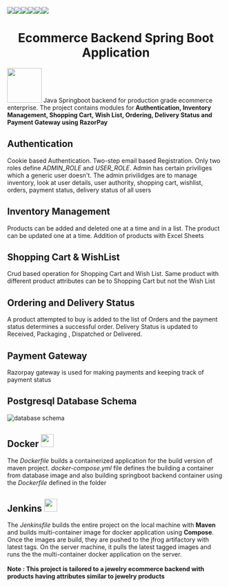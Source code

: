 [![](https://img.shields.io/badge/Made_with-SpringBoot-white?style=for-the-badge&logo=Springboot&logoColor=green)]( https://spring.io/ "Spring Boot")[![](https://img.shields.io/badge/apache_maven-C71A36?style=for-the-badge&logo=apachemaven&logoColor=white)](https://maven.apache.org/ "Maven")[![](https://img.shields.io/badge/PostgreSQL-316192?style=for-the-badge&logo=postgresql&logoColor=white)](https://www.postgresql.org/ "Postgrsql")[![](https://img.shields.io/badge/Docker-2CA5E0?style=for-the-badge&logo=docker&logoColor=white)](https://www.docker.com/ "Docker")[![](https://img.shields.io/badge/Jenkins-D24939?style=for-the-badge&logo=Jenkins&logoColor=white)](https://www.jenkins.io/ "Jenkins")[![](https://img.shields.io/badge/Postman-FF6C37?style=for-the-badge&logo=Postman&logoColor=white)](https://www.postman.com/ "Postman")
<span><h1 align="center">Ecommerce Backend Spring Boot Application</h1></span>

<img style="width:80px;" src="https://e4developer.com/wp-content/uploads/2018/01/spring-boot.png" /> Java Springboot backend for production grade ecommerce enterprise. 
The project contains modules for **Authentication, Inventory Management, Shopping Cart, Wish List, Ordering, Delivery Status and Payment Gateway using RazorPay**

<h2>Authentication</h2>
Cookie based Authentication. Two-step email based Registration. Only two roles define <em>ADMIN_ROLE</em> and <em>USER_ROLE</em>. Admin has certain priviliges which a generic user doesn't. The admin privilidges are to manage inventory, look at user details, user authority, shopping cart, wishlist, orders, payment status, delivery status of all users 

<h2>Inventory Management</h2>
Products can be added and deleted one at a time and in a list. The product can be updated one at a time. Addition of products with Excel Sheets

<h2>Shopping Cart & WishList</h2>
Crud based operation for Shopping Cart and Wish List. Same product with different product attributes can be to Shopping Cart but not the Wish List

<h2>Ordering and Delivery Status</h2>
A product attempted to buy is added to the list of Orders and the payment status determines a successful order. Delivery Status is updated to Received, Packaging , Dispatched or Delivered.

<h2>Payment Gateway</h2>
Razorpay gateway is used for making payments and keeping track of payment status

<h2>Postgresql Database Schema</h2>
<img src ="https://user-images.githubusercontent.com/46090098/189498678-6d610fd4-cee7-4172-a3e5-d8730c9edf7f.png" alt="database schema"/>

<h2>Docker <img style="width:30px;" src="https://www.docker.com/wp-content/uploads/2022/03/vertical-logo-monochromatic.png" /></h2>
The <em>Dockerfile</em> builds a containerized application for the build version of maven project. 
<em>docker-compose.yml</em> file defines the building a container from  database image and also building springboot backend container using the <em>Dockerfile</em> defined in the folder

<h2>Jenkins <img style="width:30px;" src="https://upload.wikimedia.org/wikipedia/commons/thumb/e/e9/Jenkins_logo.svg/1200px-Jenkins_logo.svg.png" /></h2>
The <em>Jenkinsfile</em> builds the entire project on the local machine with <b>Maven</b> and builds multi-container image for docker application using <b>Compose</b>. Once the images are build, they are pushed to the jfrog artifactory with latest tags. On the server machine, it pulls the latest tagged images and runs the the multi-container docker application on the server.
<br/>
<br/>
<b>Note : This project is tailored to a jewelry ecommerce backend with products having attributes similar to jewelry products</b>
